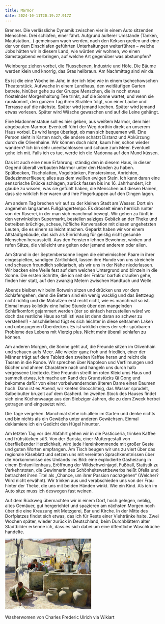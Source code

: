 ```yaml
---
title: Marmor
date: 2024-10-11T20:19:27.917Z
---
```

Brenner. Die verlässliche Dynamik zwischen vier in einem Auto sitzenden Menschen. Drei schlafen, einer fährt. Aufgrund äußerer Umstände (Tanken, Mautstation…) gemeinsam wach werden, nach den Keksen greifen und eine der vor dem Einschlafen geführten Unterhaltungen weiterführen – welche Jobs hätten wir in diesem Land, wie würden wir wohnen, wo einen Samstagabend verbringen, auf welche Art gegenüber was abstumpfen?

Weinberge ziehen vorbei, die Flussebenen, Industrie und Höfe. Die Bäume werden klein und knorrig, das Gras hellbraun. Am Nachmittag sind wir da.

Es ist die eine Woche im Jahr, in der ich lebe wie in einem tschechowschen Theaterstück. Aufwache in einem Landhaus, den weitläufigen Garten betrete, hinüber gehe zu der Gruppe Menschen, die in noch etwas fröstelnder Morgenhaltung Tee trinkt, auf die Sonne wartet, und wenn sie rauskommt, den ganzen Tag ihren Strahlen folgt, von einer Laube und Terrasse auf die nächste. Später wird jemand kochen. Später wird jemand etwas vorlesen. Später wird Wäsche gewaschen und auf die Leine gehängt.

Eine Madonnenstatue soll es hier geben, aus weißem Marmor, dem hier abgebauten Marmor. Eventuell führt der Weg dorthin direkt an unserem Haus vorbei. Es wird lange überlegt, ob man sich bequemen will. Eine Person sieht in Karten nach, die andere schätzt Distanz und Abkürzung durch die Olivenhaine. Wir können doch nicht, kaum hier, schon wieder wandern? Ich bin sehr unentschlossen und schaue zum Meer. Eventuell gehe ich mit. Falls ich es tue, werde ich die Madonna auf den Mund küssen.

Das ist auch eine neue Erfahrung; ständig den in diesem Haus, in dieser Gegend überall verbauten Marmor unter den Händen zu haben. Spülbecken, Tischplatten, Vogeltränken, Fenstersimse, Anrichten, Badezimmerfliesen; alles aus dem weißen ewigen Stein. Ich kann daran eine sensorische Brücke schlagen, zurück fassen bis ins 16. Jahrhundert, ich glaube zu wissen, was sie gefühlt haben, die Menschen auf diesen Hainen, dass sie wirklich hier waren und ihre Fingerkuppen auf den Dingen lagen.

Am andern Tag brechen wir auf zu der kleinen Stadt am Wasser. Dort ein angenehm langsames Fußgängertempo. Es drosselt einen herrlich runter von der Raserei, in der man sich manchmal bewegt. Wir gehen zu fünft in den verwinkelten Supermarkt, bestellen salziges Gebäck an der Theke und betreiben brüchige, scheue, höfliche Konversation mit diesen ungehetzten Leuten, die es einem so leicht machen. Geparkt haben wir vor einem Altstadtgebäude, das sich als Einrichtung für geistig nicht gesunde Menschen herausstellt. Aus den Fenstern lehnen Bewohner, winken und rufen Sätze, die vielleicht uns gelten oder jemand anderem oder allen.

Am Strand in der Septembersonne liegen die einheimischen Paare in ihrer eingespielten, sandigen Zärtlichkeit, lassen ihre Hunde von uns streicheln und schauen freundlich solidarisch, als wir uns in der Nähe niederlassen. Wir backen eine Weile fest auf dem weichen Untergrund und blinzeln in die Sonne. Die ersten Schritte, die ich seit der Fraktur barfuß draußen gehe, finden hier statt, auf den zwanzig Metern zwischen Handtuch und Welle.

Abends bleiben wir beim Rotwein sitzen und drücken uns vor dem Schlafengehen, denn die Betten sind ein wenig wacklig und das Bettzeug nicht richtig und die Matratzen erst recht nicht, wie es manchmal so ist. Einmal muss kollektiv eine halbe Stunde über den mangelnden Schlafkomfort gejammert werden (der so einfach herzustellen wäre! wo doch das restliche Haus so toll ist! was ist denn daran so schwer zu verstehen!) - anschließend fügt es sich leichter in diese seltsamen Laken und unbezogenen Überdecken. Es ist wirklich eines der sehr spürbaren Probleme des Lebens mit Vierzig plus. Nicht mehr überall schlafen zu können.

Am anderen Morgen, die Sonne geht auf, die Freunde sitzen im Olivenhain und schauen aufs Meer. Alle wieder ganz froh und friedlich, einer der Männer trägt auf dem Tablett den zweiten Kaffee heran und reicht die Tassen in die Runde. Wir sprechen über Napoleon und Verfilmungen und Bücher und ahmen Charaktere nach und hangeln uns durch halb vergessene Liedtexte. Eine Freundin streift im roten Kleid ums Haus und sammelt etwas, ich mache am Rand des Grundstücks Qi Gong und bekomme dafür von einer vorbeiwandernden älteren Dame einen Daumen hoch. Dann ist es Abend, wir kneten Gnocchiteig, das Wasser sprudelt, Salbeibutter bruzelt auf dem Gasherd. Im zweiten Stock des Hauses findet sich eine Küchenwaage aus den Siebziger Jahren, die zu dem Zweck herbei getragen und eingesetzt wird.

Die Tage vergehen. Manchmal stehe ich allein im Garten und denke nichts und bin nichts als ein Gewächs unter anderen Gewächsen. Einmal deklamiere ich ein Gedicht den Hügel hinunter.

Am letzten Tag vor der Abfahrt gehen wir in die Pasticceria, trinken Kaffee und frühstücken süß. Von der Barista, einer Muttergestalt von überfließender Herzlichkeit, wird jede Hereinkommende mit großer Geste und guten Worten empfangen. Am Tisch beugen wir uns zu viert über das regionale Käseblatt und setzen uns mit vereinten Sprachkenntnissen über die Vorkommnisse des Umlands ins Bild: eine explodierte Gasheizung in einem Einfamilienhaus, Eröffnung der Wildschweinjagd, Fußball, Statistik zu Verkehrstoten, die Gewinnerin des Schönheitswettbewerbs heißt Ofelia und betrachtet ihren Titel als „Chance, um ihrer Passion nachzgehen“ (Welcher? Wird nicht erwähnt). Wir trinken aus und verabschieden uns von der Frau hinter der Theke, die uns mit beiden Händen winkt. Wie ein Kind. Als ich im Auto sitze muss ich deswegen fast weinen.

Auf dem Rückweg übernachten wir in einem Dorf, hoch gelegen, neblig, altes Gemäuer, gut hergerichtet und spazieren am nächsten Morgen noch über die eine Kreuzung mit Metzgerei, Bar und Kirche. In der Mitte des Dorfplatzes findet sich etwas, das ich für Reste einer Viehtränke halte. Zwei Wochen später, wieder zurück in Deutschland, beim Durchblättern alter Stadtbilder erkenne ich, dass es sich dabei um eine öffentliche Waschküche handelte.

![](/uploads/washerwomen_charles-frederic-ulrich-.jpg)

Washerwomen von [](https://www.wikiart.org/en/charles-frederic-ulrich)Charles Frederic Ulrich via Wikiart
